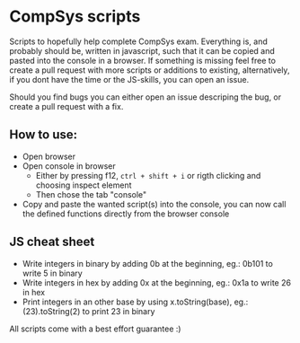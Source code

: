 # CompSys scripts

Scripts to hopefully help complete CompSys exam. Everything is, and probably should be, written in javascript, such that it can be copied and pasted into the console in a browser. If something is missing feel free to create a pull request with more scripts or additions to existing, alternatively, if you dont have the time or the JS-skills, you can open an issue. 

Should you find bugs you can either open an issue descriping the bug, or create a pull request with a fix.

## How to use:
* Open browser
* Open console in browser
  * Either by pressing f12, <code>ctrl + shift + i</code> or rigth clicking and choosing inspect element
  * Then chose the tab "console"
* Copy and paste the wanted script(s) into the console, you can now call the defined functions directly from the browser console

## JS cheat sheet
* Write integers in binary by adding 0b at the beginning, eg.: 0b101 to write 5 in binary
* Write integers in hex by adding 0x at the beginning, eg.: 0x1a to write 26 in hex
* Print integers in an other base by using x.toString(base), eg.: (23).toString(2) to print 23 in binary

All scripts come with a best effort guarantee :)
  
